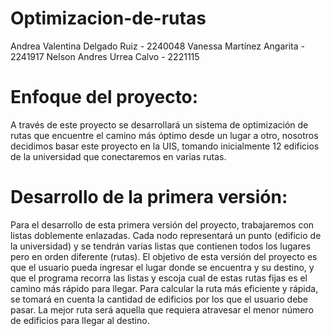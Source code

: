 # Optimizacion-de-rutas
Andrea Valentina Delgado Ruiz - 2240048
Vanessa Martínez Angarita - 2241917
Nelson Andres Urrea Calvo - 2221115

# Enfoque del proyecto:
A través de este proyecto se desarrollará un sistema de optimización de rutas que encuentre el
camino más óptimo desde un lugar a otro, nosotros decidimos basar este proyecto en la UIS,
tomando inicialmente 12 edificios de la universidad que conectaremos en varias rutas.

# Desarrollo de la primera versión:
Para el desarrollo de esta primera versión del proyecto, trabajaremos con listas doblemente
enlazadas. Cada nodo representará un punto (edificio de la universidad) y se tendrán varias 
listas que contienen todos los lugares pero en orden diferente (rutas).
El objetivo de esta versión del proyecto es que el usuario pueda ingresar el lugar donde se
encuentra y su destino, y que el programa recorra las listas y escoja cual de estas rutas fijas es
el camino más rápido para llegar.
Para calcular la ruta más eficiente y rápida, se tomará en cuenta la cantidad de edificios por
los que el usuario debe pasar. La mejor ruta será aquella que requiera atravesar el menor
número de edificios para llegar al destino.

